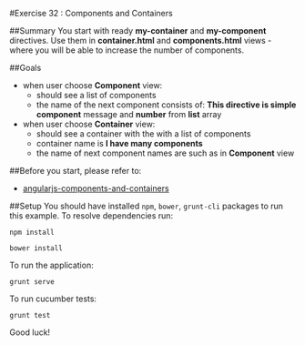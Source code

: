 #Exercise 32 : Components and Containers

##Summary
You start with ready **my-container** and **my-component** directives. Use them in **container.html** and **components.html** views - where you will be
 able to increase the number of components. 

##Goals
* when user choose **Component** view:
    * should see a list of components
    * the name of the next component consists of: **This directive is simple component** message and **number** from **list** array
* when user choose **Container** view:
    * should see a container with the with a list of components
    * container name is **I have many components** 
    * the name of next component names are such as in **Component** view

##Before you start, please refer to:
* [angularjs-components-and-containers](https://egghead.io/lessons/angularjs-components-and-containers)

##Setup
 You should have installed `npm`, `bower`, `grunt-cli`  packages to run this example. To resolve dependencies run:

```
npm install
```

```
bower install
```

To run the application:

```
grunt serve
```

To run cucumber tests:

```
grunt test
```

Good luck!
